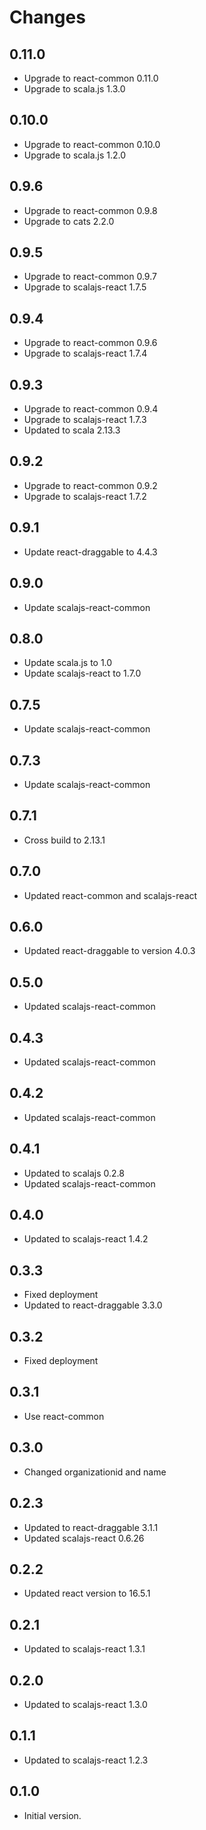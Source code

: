 # Changes

## 0.11.0

* Upgrade to react-common 0.11.0
* Upgrade to scala.js 1.3.0

## 0.10.0

* Upgrade to react-common 0.10.0
* Upgrade to scala.js 1.2.0

## 0.9.6

* Upgrade to react-common 0.9.8
* Upgrade to cats 2.2.0

## 0.9.5

* Upgrade to react-common 0.9.7
* Upgrade to scalajs-react 1.7.5

## 0.9.4

* Upgrade to react-common 0.9.6
* Upgrade to scalajs-react 1.7.4

## 0.9.3

* Upgrade to react-common 0.9.4
* Upgrade to scalajs-react 1.7.3
* Updated to scala 2.13.3

## 0.9.2

* Upgrade to react-common 0.9.2
* Upgrade to scalajs-react 1.7.2

## 0.9.1

* Update react-draggable to 4.4.3

## 0.9.0

* Update scalajs-react-common

## 0.8.0

* Update scala.js to 1.0
* Update scalajs-react to 1.7.0

## 0.7.5

* Update scalajs-react-common

## 0.7.3

* Update scalajs-react-common

## 0.7.1

* Cross build to 2.13.1

## 0.7.0

* Updated react-common and scalajs-react

## 0.6.0

* Updated react-draggable to version 4.0.3

## 0.5.0

* Updated scalajs-react-common

## 0.4.3

* Updated scalajs-react-common

## 0.4.2

* Updated scalajs-react-common

## 0.4.1

* Updated to scalajs 0.2.8
* Updated scalajs-react-common

## 0.4.0

* Updated to scalajs-react 1.4.2

## 0.3.3

* Fixed deployment
* Updated to react-draggable 3.3.0

## 0.3.2

* Fixed deployment

## 0.3.1

* Use react-common

## 0.3.0

* Changed organizationid and name

## 0.2.3

* Updated to react-draggable 3.1.1
* Updated scalajs-react 0.6.26

## 0.2.2

* Updated react version to 16.5.1

## 0.2.1

* Updated to scalajs-react 1.3.1

## 0.2.0

* Updated to scalajs-react 1.3.0

## 0.1.1

* Updated to scalajs-react 1.2.3

## 0.1.0

* Initial version.
